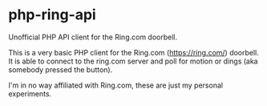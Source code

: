 # php-ring-api
Unofficial PHP API client for the Ring.com doorbell. 

This is a very basic PHP client for the Ring.com (https://ring.com/) doorbell. It is able to connect to the ring.com server and poll for motion or dings (aka somebody pressed the button).

I'm in no way affiliated with Ring.com, these are just my personal experiments. 
